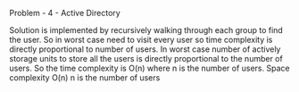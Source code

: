 Problem - 4 - Active Directory

Solution is implemented by recursively walking through each group to find the user.
So in worst case need to visit every user so time complexity is directly proportional to number of users. In worst case number of actively storage units to store all the users is directly proportional to the number of users. 
So the time complexity is O(n) where n is the number of users. Space complexity O(n) n is the number of users